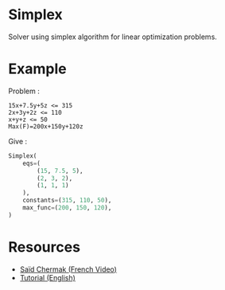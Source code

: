Simplex
=======

Solver using simplex algorithm for linear optimization problems.

# Example

Problem :
```
15x+7.5y+5z <= 315
2x+3y+2z <= 110
x+y+z <= 50
Max(F)=200x+150y+120z
```
Give :
```python
Simplex(
    eqs=(
        (15, 7.5, 5),
        (2, 3, 2),
        (1, 1, 1)
    ),
    constants=(315, 110, 50),
    max_func=(200, 150, 120),
)
```

# Resources

 - [Saïd Chermak (French Video)](https://www.youtube.com/watch?v=nADa_AXVrA8)
 - [Tutorial (English)](https://www.zweigmedia.com/RealWorld/tutorialsf4/framesSimplex.html)
